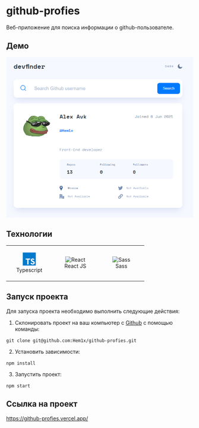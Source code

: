 # github-profies

Веб-приложение для поиска информации о github-пользователе.

## Демо

![Animated GIF](./demo.png)

## Технологии

<table width='100%'>
  <tr>
    <td align="center" width="110" height="90">
      <img src="https://raw.githubusercontent.com/devicons/devicon/1119b9f84c0290e0f0b38982099a2bd027a48bf1/icons/typescript/typescript-original.svg" width="36" height="36" alt="typescript" />
      <br>Typescript
   </td>
   <td align="center" width="110" height="90">
      <img src="https://brandlogos.net/wp-content/uploads/2020/09/react-logo.png" width="36" height="36" alt="React" />
      <br>React JS
    </td>
    <td align="center" width="110" height="90">
      <img src="https://brandeps.com/icon-download/S/Sass-icon-vector-04.svg" width="36" height="36" alt="Sass" />
      <br>Sass
    </td>
  </tr> 
</table>

## Запуск проекта

Для запуска проекта необходимо выполнить следующие действия:

1. Склонировать проект на ваш компьютер с [Github](https://github.com/Hem1x/github-profies) с помощью команды:

```
git clone git@github.com:Hem1x/github-profies.git
```

2. Установить зависимости:

```
npm install
```

3. Запустить проект:

```
npm start
```

## Ссылка на проект

https://github-profies.vercel.app/
